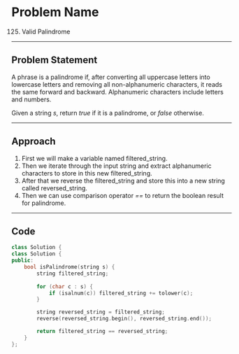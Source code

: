 # Problem Name

125. Valid Palindrome

---

## Problem Statement
A phrase is a palindrome if, after converting all uppercase letters into lowercase letters and removing all non-alphanumeric characters, it reads the same forward and backward. Alphanumeric characters include letters and numbers.

Given a string *s*, return *true* if it is a palindrome, or *false* otherwise.

---

## Approach
1. First we will make a variable named filtered_string.
2. Then we iterate through the input string and extract alphanumeric characters to store in this new filtered_string.
3. After that we reverse the filtered_string and store this into a new string called reversed_string.
4. Then we can use comparison operator *==* to return the boolean result for palindrome.

---

## Code
```cpp
class Solution {
class Solution {
public:
    bool isPalindrome(string s) {
        string filtered_string;
        
        for (char c : s) {
            if (isalnum(c)) filtered_string += tolower(c);
        }

        string reversed_string = filtered_string;
        reverse(reversed_string.begin(), reversed_string.end());

        return filtered_string == reversed_string;
    }
};

